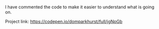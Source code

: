 I have commented the code to make it easier to understand what is going on.

Project link: https://codepen.io/domparkhurst/full/jgNpGb
